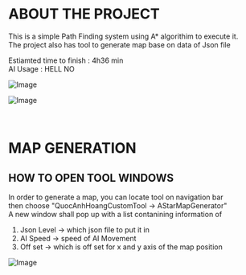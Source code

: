 # ABOUT THE PROJECT
<ins> </ins>
This is a simple Path Finding system using A* algorithim to execute it.<br>
The project also has tool to generate map base on data of Json file
<br>

Estiamted time to finish : 4h36 min
<br>
AI Usage : HELL NO


![Image](https://github.com/user-attachments/assets/f53d13c0-4a1b-426e-a92f-3feb43dacf30)

![Image](https://github.com/user-attachments/assets/c569fef0-ed87-455a-b09f-5a19fe1d841b)

<br>

# MAP GENERATION
<ins> </ins>
## HOW TO OPEN TOOL WINDOWS
<ins> </ins>
In order to generate a map, you can locate tool on navigation bar<br>
then choose "QuocAnhHoangCustomTool -> AStarMapGenerator" <br>
A new window shall pop up with a list contanining information of<br>
<ol>
  <li>Json Level -> which json file to put it in</li>
  <li>AI Speed -> speed of AI Movement</li>
  <li>Off set -> which is off set for x and y axis of the map position</li>
</ol>

![Image](https://github.com/user-attachments/assets/35029c40-78fa-42d0-b382-f14405c523db)

